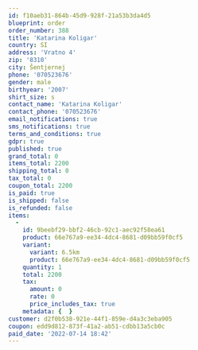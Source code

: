 ```yaml
---
id: f10aeb31-864b-45d9-928f-21a53b3da4d5
blueprint: order
order_number: 388
title: 'Katarina Koligar'
country: SI
address: 'Vratno 4'
zip: '8310'
city: Šentjernej
phone: '070523676'
gender: male
birthyear: '2007'
shirt_size: s
contact_name: 'Katarina Koligar'
contact_phone: '070523676'
email_notifications: true
sms_notifications: true
terms_and_conditions: true
gdpr: true
published: true
grand_total: 0
items_total: 2200
shipping_total: 0
tax_total: 0
coupon_total: 2200
is_paid: true
is_shipped: false
is_refunded: false
items:
  -
    id: 9beebf29-bbf2-46cb-92c1-aec92f58ea61
    product: 66e767a9-ee34-4dc4-8681-d09bb59f0cf5
    variant:
      variant: 6.5km
      product: 66e767a9-ee34-4dc4-8681-d09bb59f0cf5
    quantity: 1
    total: 2200
    tax:
      amount: 0
      rate: 0
      price_includes_tax: true
    metadata: {  }
customer: d2f0b538-921e-44f1-859e-d4a3c3eba905
coupon: edd9d812-873f-41a2-ab51-cdbb13a5cb0c
paid_date: '2022-07-14 18:42'
---
```

